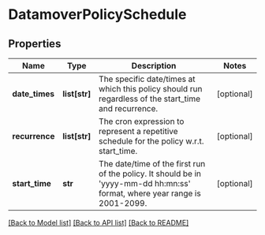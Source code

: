 # DatamoverPolicySchedule

## Properties
Name | Type | Description | Notes
------------ | ------------- | ------------- | -------------
**date_times** | **list[str]** | The specific date/times at which this policy should run regardless of the start_time and recurrence. | [optional] 
**recurrence** | **list[str]** | The cron expression to represent a repetitive schedule for the policy w.r.t. start_time. | [optional] 
**start_time** | **str** | The date/time of the first run of the policy. It should be in &#39;yyyy-mm-dd hh:mn:ss&#39; format, where year range is 2001-2099. | [optional] 

[[Back to Model list]](../README.md#documentation-for-models) [[Back to API list]](../README.md#documentation-for-api-endpoints) [[Back to README]](../README.md)


